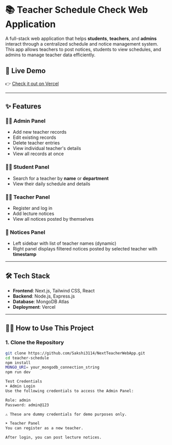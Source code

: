 # 📚 Teacher Schedule Check Web Application

A full-stack web application that helps **students**, **teachers**, and **admins** interact through a centralized schedule and notice management system. This app allows teachers to post notices, students to view schedules, and admins to manage teacher data efficiently.

## 🔗 Live Demo

👉 [Check it out on Vercel](https://next-teacher-web-app.vercel.app/)

---

## ✨ Features

### 👩‍🏫 Admin Panel
- Add new teacher records
- Edit existing records
- Delete teacher entries
- View individual teacher's details
- View all records at once

### 👨‍🎓 Student Panel
- Search for a teacher by **name** or **department**
- View their daily schedule and details

### 🧑‍🏫 Teacher Panel
- Register and log in
- Add lecture notices
- View all notices posted by themselves

### 📢 Notices Panel
- Left sidebar with list of teacher names (dynamic)
- Right panel displays filtered notices posted by selected teacher with **timestamp**

---

## 🛠️ Tech Stack

- **Frontend**: Next.js, Tailwind CSS, React
- **Backend**: Node.js, Express.js
- **Database**: MongoDB Atlas
- **Deployment**: Vercel

---

## 🧑‍💻 How to Use This Project

### 1. Clone the Repository

```bash
git clone https://github.com/Sakshi3114/NextTeacherWebApp.git
cd teacher-schedule
npm install
MONGO_URI= your_mongodb_connection_string
npm run dev

Test Credentials
➤ Admin Login
Use the following credentials to access the Admin Panel:

Role: admin
Password: admin@123

⚠️ These are dummy credentials for demo purposes only.

➤ Teacher Panel
You can register as a new teacher.

After login, you can post lecture notices.